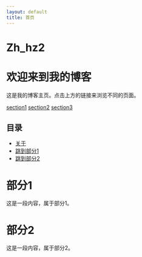 ```yaml
---
layout: default
title: 首页
---
```


# Zh_hz2
  
# 欢迎来到我的博客

这是我的博客主页。点击上方的链接来浏览不同的页面。

<nav class="nav flex-column">
  <a class="nav-link active" href="#section1">section1</a>
  <a class="nav-link" href="#section2">section2</a>
  <a class="nav-link" href="#section3">section3</a>
</nav>

## 目录
- [关于](about.md)
- [跳到部分1](#section1)
- [跳到部分2](#section2)

<a name="section1"></a>

# 部分1

这是一段内容，属于部分1。

<a name="section2"></a>

# 部分2

这是一段内容，属于部分2。
